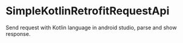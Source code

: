 # SimpleKotlinRetrofitRequestApi
Send request with Kotlin language in android studio, parse and show response.
